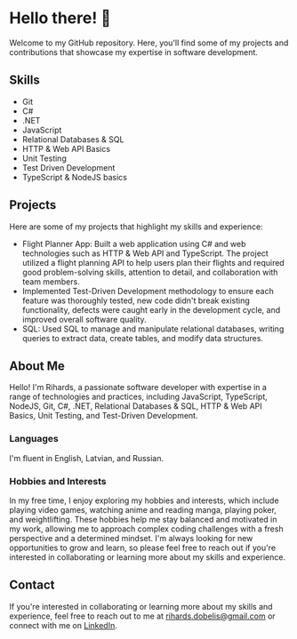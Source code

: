 # Hello there! 👋

Welcome to my GitHub repository. Here, you'll find some of my projects and contributions that showcase my expertise in software development.

## Skills

- Git
- C#
- .NET
- JavaScript
- Relational Databases & SQL
- HTTP & Web API Basics
- Unit Testing
- Test Driven Development
- TypeScript & NodeJS basics

## Projects

Here are some of my projects that highlight my skills and experience:

- Flight Planner App: Built a web application using C# and web technologies such as HTTP & Web API and TypeScript. The project utilized a flight planning API to help users plan their flights and required good problem-solving skills, attention to detail, and collaboration with team members.
- Implemented Test-Driven Development methodology to ensure each feature was thoroughly tested, new code didn't break existing functionality, defects were caught early in the development cycle, and improved overall software quality.
- SQL: Used SQL to manage and manipulate relational databases, writing queries to extract data, create tables, and modify data structures.

## About Me

Hello! I'm Rihards, a passionate software developer with expertise in a range of technologies and practices, including JavaScript, TypeScript, NodeJS, Git, C#, .NET, Relational Databases & SQL, HTTP & Web API Basics, Unit Testing, and Test-Driven Development.

### Languages

I'm fluent in English, Latvian, and Russian. 

### Hobbies and Interests

In my free time, I enjoy exploring my hobbies and interests, which include playing video games, watching anime and reading manga, playing poker, and weightlifting. These hobbies help me stay balanced and motivated in my work, allowing me to approach complex coding challenges with a fresh perspective and a determined mindset. I'm always looking for new opportunities to grow and learn, so please feel free to reach out if you're interested in collaborating or learning more about my skills and experience.

## Contact

If you're interested in collaborating or learning more about my skills and experience, feel free to reach out to me at rihards.dobelis@gmail.com or connect with me on [LinkedIn](https://www.linkedin.com/in/rdobelis/).
